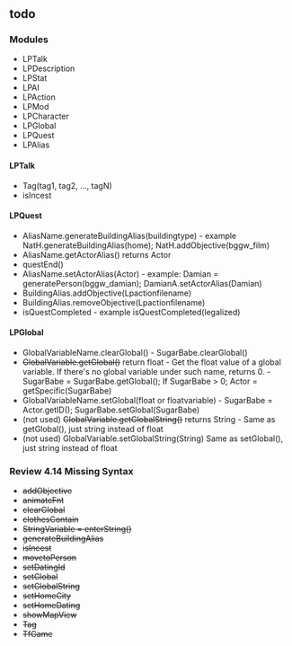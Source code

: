 # 
## todo

### Modules
* LPTalk
* LPDescription
* LPStat
* LPAI
* LPAction
* LPMod
* LPCharacter
* LPGlobal
* LPQuest
* LPAlias

#### LPTalk
* Tag(tag1, tag2, ..., tagN)
* isIncest

#### LPQuest
* AliasName.generateBuildingAlias(buildingtype) - example NatH.generateBuildingAlias(home); NatH.addObjective(bggw_film)
* AliasName.getActorAlias() returns Actor
* questEnd()
* AliasName.setActorAlias(Actor) - example: Damian = generatePerson(bggw_damian); DamianA.setActorAlias(Damian)
* BuildingAlias.addObjective(Lpactionfilename)
* BuildingAlias.removeObjective(Lpactionfilename)
* isQuestCompleted - example isQuestCompleted(legalized)

#### LPGlobal
* GlobalVariableName.clearGlobal() - SugarBabe.clearGlobal()
* ~~GlobalVariable.getGlobal()~~ return float - Get the float value of a global variable. If there's no global variable under such name, returns 0. - SugarBabe = SugarBabe.getGlobal(); If SugarBabe > 0; Actor = getSpecific(SugarBabe)
* GlobalVariableName.setGlobal(float or floatvariable) - SugarBabe = Actor.getID();  SugarBabe.setGlobal(SugarBabe)
* (not used) ~~GlobalVariable.getGlobalString()~~ returns String - Same as getGlobal(), just string instead of float
* (not used) GlobalVariable.setGlobalString(String) Same as setGlobal(), just string instead of float

### Review 4.14 Missing Syntax
* ~~addObjective~~
* ~~animateFnt~~
* ~~clearGlobal~~
* ~~clothesContain~~
* ~~StringVariable = enterString()~~
* ~~generateBuildingAlias~~
* ~~isIncest~~
* ~~movetoPerson~~
* ~~setDatingId~~
* ~~setGlobal~~
* ~~setGlobalString~~
* ~~setHomeCity~~
* ~~setHomeDating~~
* ~~showMapView~~
* ~~Tag~~
* ~~TfGame~~
